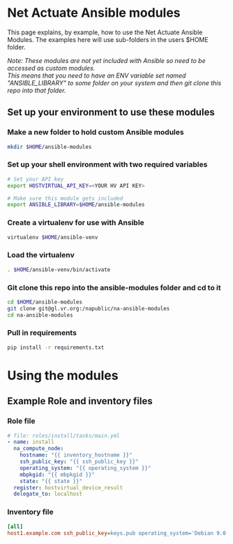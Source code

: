 # Net Actuate Ansible modules

This page explains, by example, how to use the Net Actuate Ansible Modules.
The examples here will use sub-folders in the users $HOME folder.

*Note: These modules are not yet included with Ansible so need to be accessed
as custom modules.  
This means that you need to have an ENV variable set named "ANSIBLE_LIBRARY"
to some folder on your system and then git clone this repo into that folder.*

## Set up your environment to use these modules

### Make a new folder to hold custom Ansible modules

```bash
mkdir $HOME/ansible-modules
```

### Set up your shell environment with two required variables

```bash
# Set your API key
export HOSTVIRTUAL_API_KEY=<YOUR HV API KEY>

# Make sure this module gets included
export ANSIBLE_LIBRARY=$HOME/ansible-modules
```

### Create a virtualenv for use with Ansible

```bash
virtualenv $HOME/ansible-venv
```

### Load the virtualenv

```bash
. $HOME/ansible-venv/bin/activate
```

### Git clone this repo into the ansible-modules folder and cd to it

```bash
cd $HOME/ansible-modules
git clone git@gl.vr.org:/napublic/na-ansible-modules
cd na-ansible-modules
```

### Pull in requirements

```bash
pip install -r requirements.txt
```

# Using the modules

## Example Role and inventory files

### Role file

```yaml
# file: roles/install/tasks/main.yml
- name: install
  na_compute_node:
    hostname: "{{ inventory_hostname }}"
    ssh_public_key: "{{ ssh_public_key }}"
    operating_system: "{{ operating_system }}"
    mbpkgid: "{{ mbpkgid }}"
    state: "{{ state }}"
  register: hostvirtual_device_result
  delegate_to: localhost
```

### Inventory file

```ini
[all]
host1.example.com ssh_public_key=keys.pub operating_system='Debian 9.0 x64 PV' mbpkgid=5551212 location='RDU3 - Raleigh, NC'
```
